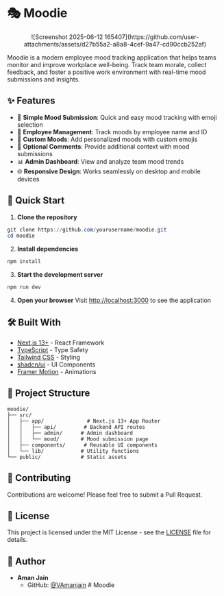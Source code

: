 # 🎭 Moodie

<div align="center">
![Screenshot 2025-06-12 165407](https://github.com/user-attachments/assets/d27b55a2-a8a8-4cef-9a47-cd90ccb252af)
</div>

Moodie is a modern employee mood tracking application that helps teams monitor and improve workplace well-being. Track team morale, collect feedback, and foster a positive work environment with real-time mood submissions and insights.

## ✨ Features

- 🎯 **Simple Mood Submission**: Quick and easy mood tracking with emoji selection
- 👥 **Employee Management**: Track moods by employee name and ID
- 🎨 **Custom Moods**: Add personalized moods with custom emojis
- 💭 **Optional Comments**: Provide additional context with mood submissions
- 📊 **Admin Dashboard**: View and analyze team mood trends
- 🌐 **Responsive Design**: Works seamlessly on desktop and mobile devices

## 🚀 Quick Start

1. **Clone the repository**
```powershell
git clone https://github.com/yourusername/moodie.git
cd moodie
```

2. **Install dependencies**
```powershell
npm install
```

3. **Start the development server**
```powershell
npm run dev
```

4. **Open your browser**
Visit [http://localhost:3000](http://localhost:3000) to see the application

## 🛠️ Built With

- [Next.js 13+](https://nextjs.org/) - React Framework
- [TypeScript](https://www.typescriptlang.org/) - Type Safety
- [Tailwind CSS](https://tailwindcss.com/) - Styling
- [shadcn/ui](https://ui.shadcn.com/) - UI Components
- [Framer Motion](https://www.framer.com/motion/) - Animations

## 📁 Project Structure

```
moodie/
├── src/
│   ├── app/              # Next.js 13+ App Router
│   │   ├── api/         # Backend API routes
│   │   ├── admin/      # Admin dashboard
│   │   └── mood/       # Mood submission page
│   ├── components/      # Reusable UI components
│   └── lib/            # Utility functions
└── public/             # Static assets
```

## 🤝 Contributing

Contributions are welcome! Please feel free to submit a Pull Request.

## 📝 License

This project is licensed under the MIT License - see the [LICENSE](LICENSE) file for details.

## 👤 Author

- **Aman Jain**
  - GitHub: [@VAmanjain](https://github.com/VAmanjain)
#   M o o d i e 
 
 
